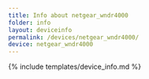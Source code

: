 ```yaml
---
title: Info about netgear_wndr4000
folder: info
layout: deviceinfo
permalink: /devices/netgear_wndr4000/
device: netgear_wndr4000
---
```

{% include templates/device_info.md %}
